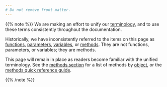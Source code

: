 ```yaml
---
# Do not remove front matter.
---
```


{{% note %}}
We are making an effort to unify our [terminology], and to use these terms consistently throughout the documentation.

Historically, we have inconsistently referred to the items on this page as [functions], [parameters], [variables], or [methods]. They are not functions, parameters, or variables; they are methods.

This page will remain in place as readers become familiar with the unified terminology. See the [methods section] for a list of methods by [object], or the [methods quick reference guide].

[functions]: /getting-started/glossary/#function
[methods quick reference guide]: /quick-reference/methods/
[methods section]: /methods/
[methods]: /getting-started/glossary/#method
[object]: /getting-started/glossary/#object
[parameters]: /getting-started/glossary/#parameter
[terminology]: /getting-started/glossary/
[variables]: /getting-started/glossary/#variable
{{% /note %}}
